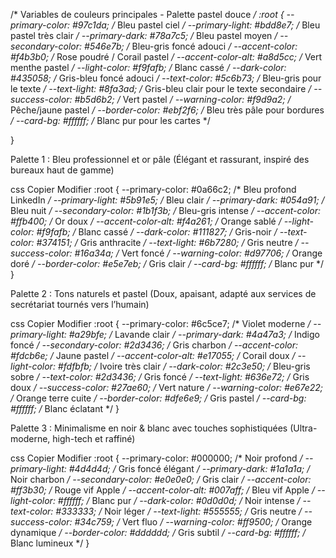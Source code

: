 

/* Variables de couleurs principales - Palette pastel douce */
:root {
    --primary-color: #97c1da;       /* Bleu pastel ciel */
    --primary-light: #bdd8e7;       /* Bleu pastel très clair */
    --primary-dark: #78a7c5;        /* Bleu pastel moyen */
    --secondary-color: #546e7b;     /* Bleu-gris foncé adouci */
    --accent-color: #f4b3b0;        /* Rose poudré / Corail pastel */
    --accent-color-alt: #a8d5cc;    /* Vert menthe pastel */
    --light-color: #f9fafb;         /* Blanc cassé */
    --dark-color: #435058;          /* Gris-bleu foncé adouci */
    --text-color: #5c6b73;          /* Bleu-gris pour le texte */
    --text-light: #8fa3ad;          /* Gris-bleu clair pour le texte secondaire */
    --success-color: #b5d6b2;       /* Vert pastel */
    --warning-color: #f9d9a2;       /* Pêche/jaune pastel */
    --border-color: #ebf2f6;        /* Bleu très pâle pour bordures */
    --card-bg: #ffffff;             /* Blanc pur pour les cartes */
    
}


Palette 1 : Bleu professionnel et or pâle
(Élégant et rassurant, inspiré des bureaux haut de gamme)

css
Copier
Modifier
:root {
   --primary-color: #0a66c2;       /* Bleu profond LinkedIn */
   --primary-light: #5b91e5;       /* Bleu clair */
   --primary-dark: #054a91;        /* Bleu nuit */
   --secondary-color: #1b1f3b;     /* Bleu-gris intense */
   --accent-color: #ffb400;        /* Or doux */
   --accent-color-alt: #f4a261;    /* Orange sablé */
   --light-color: #f9fafb;         /* Blanc cassé */
   --dark-color: #111827;          /* Gris-noir */
   --text-color: #374151;          /* Gris anthracite */
   --text-light: #6b7280;          /* Gris neutre */
   --success-color: #16a34a;       /* Vert foncé */
   --warning-color: #d97706;       /* Orange doré */
   --border-color: #e5e7eb;        /* Gris clair */
   --card-bg: #ffffff;             /* Blanc pur */
}


Palette 2 : Tons naturels et pastel
(Doux, apaisant, adapté aux services de secrétariat tournés vers l’humain)

css
Copier
Modifier
:root {
   --primary-color: #6c5ce7;       /* Violet moderne */
   --primary-light: #a29bfe;       /* Lavande clair */
   --primary-dark: #4a47a3;        /* Indigo foncé */
   --secondary-color: #2d3436;     /* Gris charbon */
   --accent-color: #fdcb6e;        /* Jaune pastel */
   --accent-color-alt: #e17055;    /* Corail doux */
   --light-color: #fdfbfb;         /* Ivoire très clair */
   --dark-color: #2c3e50;          /* Bleu-gris sobre */
   --text-color: #2d3436;          /* Gris foncé */
   --text-light: #636e72;          /* Gris doux */
   --success-color: #27ae60;       /* Vert nature */
   --warning-color: #e67e22;       /* Orange terre cuite */
   --border-color: #dfe6e9;        /* Gris pastel */
   --card-bg: #ffffff;             /* Blanc éclatant */
}

Palette 3 : Minimalisme en noir & blanc avec touches sophistiquées
(Ultra-moderne, high-tech et raffiné)

css
Copier
Modifier
:root {
   --primary-color: #000000;       /* Noir profond */
   --primary-light: #4d4d4d;       /* Gris foncé élégant */
   --primary-dark: #1a1a1a;        /* Noir charbon */
   --secondary-color: #e0e0e0;     /* Gris clair */
   --accent-color: #ff3b30;        /* Rouge vif Apple */
   --accent-color-alt: #007aff;    /* Bleu vif Apple */
   --light-color: #ffffff;         /* Blanc pur */
   --dark-color: #0d0d0d;          /* Noir intense */
   --text-color: #333333;          /* Noir léger */
   --text-light: #555555;          /* Gris neutre */
   --success-color: #34c759;       /* Vert fluo */
   --warning-color: #ff9500;       /* Orange dynamique */
   --border-color: #dddddd;        /* Gris subtil */
   --card-bg: #ffffff;             /* Blanc lumineux */
}